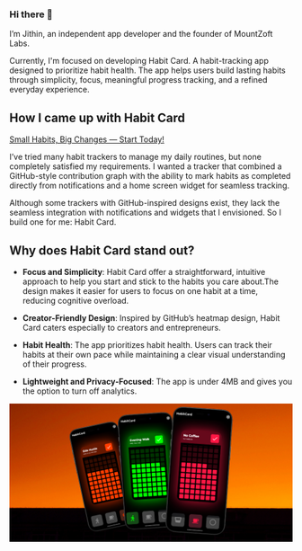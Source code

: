 ### Hi there 👋

I’m Jithin, an independent app developer and the founder of MountZoft Labs. 

Currently, I'm focused on developing Habit Card. A habit-tracking app designed to prioritize habit health. The app helps users build lasting habits through simplicity, focus, meaningful progress tracking, and a refined everyday experience.

## How I came up with Habit Card

[ Small Habits, Big Changes — Start Today!](https://play.google.com/store/apps/details?id=habit.tracker.habitcard)

I’ve tried many habit trackers to manage my daily routines, but none completely satisfied my requirements. I wanted a tracker that combined a GitHub-style contribution graph with the ability to mark habits as completed directly from notifications and a home screen widget for seamless tracking.

Although some trackers with GitHub-inspired designs exist, they lack the seamless integration with notifications and widgets that I envisioned. So I build one for me: Habit Card.

## Why does Habit Card stand out?

- **Focus and Simplicity**: Habit Card offer a straightforward, intuitive approach to help you start and stick to the habits you care about.The design makes it easier for users to focus on one habit at a time, reducing cognitive overload.

- **Creator-Friendly Design**: Inspired by GitHub’s heatmap design, Habit Card caters especially to creators and entrepreneurs.

- **Habit Health**: The app prioritizes habit health. Users can track their habits at their own pace while maintaining a clear visual understanding of their progress.

- **Lightweight and Privacy-Focused**: The app is under 4MB and gives you the option to turn off analytics.

![Side Hustle tracked using Habit Card](https://github.com/Jithin-Jude/jithin-jude/blob/c45f4914f6fcd5a5f8a4df7c7b8f60da9ba819f0/assets/orange_fg.png)
